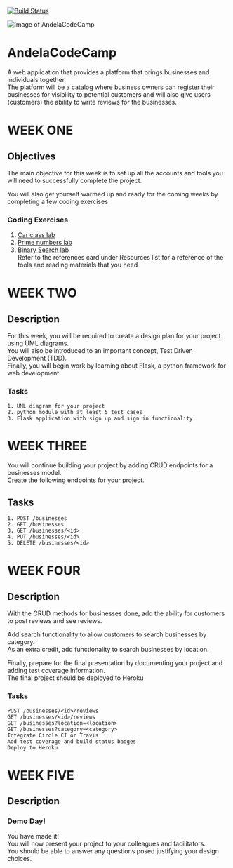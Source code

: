 
[![Build Status](https://travis-ci.org/Simbadeveloper/AndelaCodeCamp.svg?branch=master)](https://travis-ci.org/Simbadeveloper/AndelaCodeCamp)

![Image of AndelaCodeCamp](https://encrypted-tbn0.gstatic.com/images?q=tbn:ANd9GcQYgT_qo-7cc4SWZPqLUjthdDjXDm13tHoJR50uHyvZvMRQ3RAhiQ)
# AndelaCodeCamp
A web application that provides a platform that brings businesses and individuals together.<br> The platform will be a catalog where business owners can register their businesses for visibility to potential customers and will also give users (customers) the ability to write reviews for the businesses.




# WEEK ONE

## Objectives
The main objective for this week is to set up all the accounts and tools you will need to successfully complete the project.

You will also get yourself warmed up and ready for the coming weeks by completing a few coding exercises

### Coding Exercises
1. [Car class lab](https://github.com/TeencodeAfrica/car-class-lab)<br>
2. [Prime numbers lab](https://github.com/TeencodeAfrica/prime_numbers-lab)<br>
3. [Binary Search lab](https://github.com/TeencodeAfrica/binary-search-lab)<br>
Refer to the references card under Resources list for a reference of the tools and reading materials that you need

# WEEK TWO
## Description
For this week, you will be required to create a design plan for your project using UML diagrams.<br> You will also be introduced to an important concept, Test Driven Development (TDD).<br> Finally, you will begin work by learning about Flask, a python framework for web development.

### Tasks
```
1. UML diagram for your project
2. python module with at least 5 test cases
3. Flask application with sign up and sign in functionality
```



# WEEK THREE

You will continue building your project by adding CRUD endpoints for a businesses model.<br> Create the following endpoints for your project.

## Tasks
```
1. POST /businesses
2. GET /businesses
3. GET /businesses/<id>
4. PUT /businesses/<id>
5. DELETE /businesses/<id>
```

# WEEK FOUR

## Description
With the CRUD methods for businesses done, add the ability for customers to post reviews and see reviews.

Add search functionality to allow customers to search businesses by category.<br> As an extra credit, add functionality to search businesses by location.

Finally, prepare for the final presentation by documenting your project and adding test coverage information. <br>The final project should be deployed to Heroku

### Tasks
```
POST /businesses/<id>/reviews
GET /businesses/<id>/reviews
GET /businesses?location=<location>
GET /businesses?category=<category>
Integrate Circle CI or Travis
Add test coverage and build status badges
Deploy to Heroku
```

# WEEK FIVE

## Description
### Demo Day!
You have made it! <br>You will now present your project to your colleagues and facilitators.<br> You should be able to answer any questions posed justifying your design choices.
